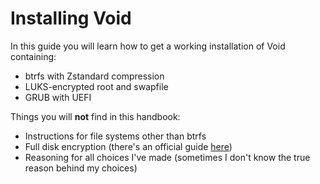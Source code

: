# Installing Void
In this guide you will learn how to get a working installation of Void containing:
- btrfs with Zstandard compression
- LUKS-encrypted root and swapfile
- GRUB with UEFI

Things you will **not** find in this handbook:
- Instructions for file systems other than btrfs
- Full disk encryption (there's an official guide
  [here](https://docs.voidlinux.org/installation/guides/fde.html))
- Reasoning for all choices I've made (sometimes I don't know the true reason behind my choices)
